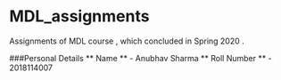 # MDL_assignments
Assignments of MDL course , which concluded in Spring 2020 .

###Personal Details 
** Name ** - Anubhav Sharma
** Roll Number ** - 2018114007
